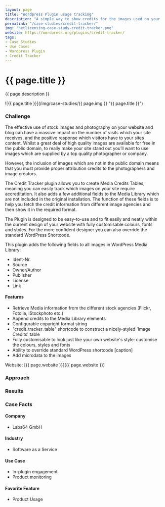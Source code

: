 ```yaml
---
layout: page
title: "Wordpress Plugin usage tracking"
description: "A simple way to show credits for the images used on your website."
permalink: "/case-studies/credit-tracker/"
img: "netlicensing-case-study-credit-tracker.png"
website: https://wordpress.org/plugins/credit-tracker/
tags:
- Case Studies
- Use Cases
- Wordpress Plugin
- Credit Tracker
---
```

<div class="row NL_banner">
    <div class="col-md-6 col-md-offset-3 NL_about_page">
        <h1>{{ page.title }}</h1>
        <span>{{ page.description }}</span>
    </div>
</div>

![{{ page.title }}](/img/case-studies/{{ page.img }} "{{ page.title }}")

### Challenge

The effective use of stock images and photography on your website and blog can have a massive impact on the number of visits which your site receives, and the positive response which visitors have to your sites content. Whilst a great deal of high quality images are available for free in the public domain, to really make your site stand out you’ll want to use images which are supplied by a top quality photographer or company.

However, the inclusion of images which are not in the public domain means that you must provide proper attribution credits to the photographers and image creators.

The Credit Tracker plugin allows you to create Media Credits Tables, meaning you can easily track which images on your site require accreditation. It also adds a few additional fields to the Media Library which are not included in the original installation. The function of these fields is to help you fetch the credit information from different image agencies and then show it in the required format.

The Plugin is designed to be easy-to-use and to fit easily and neatly within the current design of your website with fully customisable colours, fonts and styles. For the more confident designer you can also override the standard WordPress Shortcode.

This plugin adds the following fields to all images in WordPress Media Library:

* Ident-Nr.
* Source
* Owner/Author
* Publisher
* License
* Link

#### Features
* Retrieve Media information from the different stock agencies (Flickr, Fotolia, iStockphoto etc.)
* Append credits to the Media Library elements
* Configurable copyright format string
* "credit_tracker_table" shortcode to construct a nicely-styled 'Image Credits' table
* Fully customisable to look just like your own website's style: customise the colours, styles and fonts
* Ability to override standard WordPress shortcode [caption]
* Add microdata to the images

Website: [{{ page.website }}]({{ page.website }})

### Approach


### Results

### Case Facts

#### Company
* Labs64 GmbH

#### Industry
* Software as a Service

#### Use Case
* In-plugin engagement
* Product monitoring

#### Favorite Feature
* Product Usage
